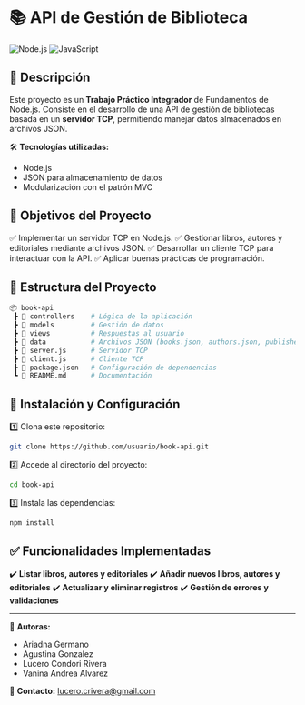 # 📚 API de Gestión de Biblioteca

![Node.js](https://img.shields.io/badge/Node.js-16.x-green?style=flat&logo=node.js) ![JavaScript](https://img.shields.io/badge/JavaScript-ES6+-yellow?style=flat&logo=javascript) 

## 🚀 Descripción

Este proyecto es un **Trabajo Práctico Integrador** de Fundamentos de Node.js. 
Consiste en el desarrollo de una API de gestión de bibliotecas basada en un **servidor TCP**, permitiendo manejar datos almacenados en archivos JSON. 

🛠️ **Tecnologías utilizadas:**
- Node.js
- JSON para almacenamiento de datos
- Modularización con el patrón MVC

## 🎯 Objetivos del Proyecto
✅ Implementar un servidor TCP en Node.js.
✅ Gestionar libros, autores y editoriales mediante archivos JSON.
✅ Desarrollar un cliente TCP para interactuar con la API.
✅ Aplicar buenas prácticas de programación.

## 📁 Estructura del Proyecto
```bash
📦 book-api
 ┣ 📂 controllers    # Lógica de la aplicación
 ┣ 📂 models         # Gestión de datos
 ┣ 📂 views          # Respuestas al usuario
 ┣ 📂 data           # Archivos JSON (books.json, authors.json, publishers.json)
 ┣ 📜 server.js      # Servidor TCP
 ┣ 📜 client.js      # Cliente TCP
 ┣ 📜 package.json   # Configuración de dependencias
 ┗ 📜 README.md      # Documentación
```

## 🔧 Instalación y Configuración
1️⃣ Clona este repositorio:
```sh
git clone https://github.com/usuario/book-api.git
```
2️⃣ Accede al directorio del proyecto:
```sh
cd book-api
```
3️⃣ Instala las dependencias:
```sh
npm install
```


## ✅ Funcionalidades Implementadas
✔️ **Listar libros, autores y editoriales**
✔️ **Añadir nuevos libros, autores y editoriales**
✔️ **Actualizar y eliminar registros**
✔️ **Gestión de errores y validaciones**

---
📌 **Autoras:**
- Ariadna Germano
- Agustina Gonzalez
- Lucero Condori Rivera
- Vanina Andrea Alvarez

📩 **Contacto:** lucero.crivera@gmail.com
